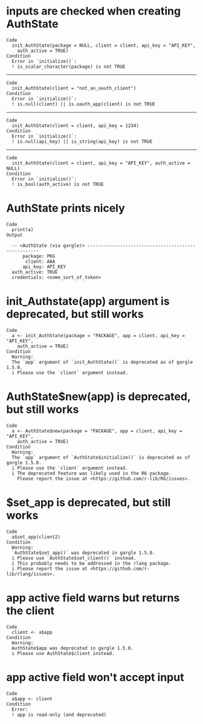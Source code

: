 # inputs are checked when creating AuthState

    Code
      init_AuthState(package = NULL, client = client, api_key = "API_KEY",
        auth_active = TRUE)
    Condition
      Error in `initialize()`:
      ! is_scalar_character(package) is not TRUE

---

    Code
      init_AuthState(client = "not_an_oauth_client")
    Condition
      Error in `initialize()`:
      ! is.null(client) || is.oauth_app(client) is not TRUE

---

    Code
      init_AuthState(client = client, api_key = 1234)
    Condition
      Error in `initialize()`:
      ! is.null(api_key) || is_string(api_key) is not TRUE

---

    Code
      init_AuthState(client = client, api_key = "API_KEY", auth_active = NULL)
    Condition
      Error in `initialize()`:
      ! is_bool(auth_active) is not TRUE

# AuthState prints nicely

    Code
      print(a)
    Output
      
      -- <AuthState (via gargle)> ----------------------------------------------------
          package: PKG
           client: AAA
          api_key: API_KEY
      auth_active: TRUE
      credentials: <some_sort_of_token>

# init_Authstate(app) argument is deprecated, but still works

    Code
      a <- init_AuthState(package = "PACKAGE", app = client, api_key = "API_KEY",
        auth_active = TRUE)
    Condition
      Warning:
      The `app` argument of `init_AuthState()` is deprecated as of gargle 1.5.0.
      i Please use the `client` argument instead.

# AuthState$new(app) is deprecated, but still works

    Code
      a <- AuthState$new(package = "PACKAGE", app = client, api_key = "API_KEY",
        auth_active = TRUE)
    Condition
      Warning:
      The `app` argument of `AuthState$initialize()` is deprecated as of gargle 1.5.0.
      i Please use the `client` argument instead.
      i The deprecated feature was likely used in the R6 package.
        Please report the issue at <https://github.com/r-lib/R6/issues>.

# $set_app is deprecated, but still works

    Code
      a$set_app(client2)
    Condition
      Warning:
      `AuthState$set_app()` was deprecated in gargle 1.5.0.
      i Please use `AuthState$set_client()` instead.
      i This probably needs to be addressed in the rlang package.
      i Please report the issue at <https://github.com/r-lib/rlang/issues>.

# app active field warns but returns the client

    Code
      client <- a$app
    Condition
      Warning:
      AuthState$app was deprecated in gargle 1.5.0.
      i Please use AuthState$client instead.

# app active field won't accept input

    Code
      a$app <- client
    Condition
      Error:
      ! app is read-only (and deprecated)

